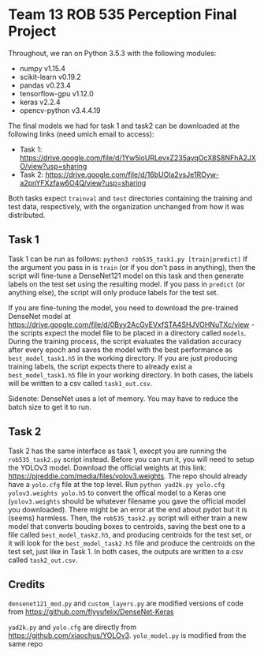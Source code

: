 # Team 13 ROB 535 Perception Final Project 

Throughout, we ran on Python 3.5.3 with the following modules: 
* numpy v1.15.4
* scikit-learn v0.19.2
* pandas v0.23.4
* tensorflow-gpu v1.12.0
* keras v2.2.4
* opencv-python v3.4.4.19

The final models we had for task 1 and task2 can be downloaded at the following links (need umich email to access):
* Task 1: https://drive.google.com/file/d/1Yw5loURLevxZ235ayqOcX8S8NFhA2JXO/view?usp=sharing
* Task 2: https://drive.google.com/file/d/16bUOla2ysJe1ROyw-a2pnYFXzfaw6O4Q/view?usp=sharing

Both tasks expect `trainval` and `test` directories containing the training and test data, respectively, with the organization unchanged from how it was distributed.

## Task 1
Task 1 can be run as follows: 
`python3 rob535_task1.py [train|predict]`
If the argument you pass in is `train` (or if you don't pass in anything), then the script will fine-tune a DenseNet121 model on this task and then generate labels on the test set using the resulting model. If you pass in `predict` (or anything else), the script will only produce labels for the test set. 

If you are fine-tuning the model, you need to download the pre-trained DenseNet model at https://drive.google.com/file/d/0Byy2AcGyEVxfSTA4SHJVOHNuTXc/view - the scripts expect the model file to be placed in a directory called `models`. During the training process, the script evaluates the validation accuracy after every epoch and saves the model with the best performance as `best_model_task1.h5` in the working directory. If you are just producing training labels, the script expects there to already exist a `best_model_task1.h5` file in your working directory. In both cases, the labels will be written to a csv called `task1_out.csv`. 

Sidenote: DenseNet uses a lot of memory. You may have to reduce the batch size to get it to run. 

## Task 2
Task 2 has the same interface as task 1, execpt you are running the `rob535_task2.py` script instead. Before you can run it, you will need to setup the YOLOv3 model. Download the official weights at this link: https://pjreddie.com/media/files/yolov3.weights. The repo should already have a `yolo.cfg` file at the top level. Run `python yad2k.py yolo.cfg yolov3.weights yolo.h5` to convert the offical model to a Keras one (`yolov3.weights` should be whatever filename you gave the official model you downloaded). There might be an error at the end about pydot but it is (seems) harmless. Then, the `rob535_task2.py` script will either train a new model that converts bouding boxes to centroids, saving the best one to a file called `best_model_task2.h5`, and producing centroids for the test set, or it will look for the `best_model_task2.h5` file and produce the centroids on the test set, just like in Task 1. In both cases, the outputs are written to a csv called `task2_out.csv`. 

## Credits
`densenet121_mod.py` and `custom_layers.py` are modified versions of code from https://github.com/flyyufelix/DenseNet-Keras

`yad2k.py` and `yolo.cfg` are directly from https://github.com/xiaochus/YOLOv3. `yolo_model.py` is modified from the same repo